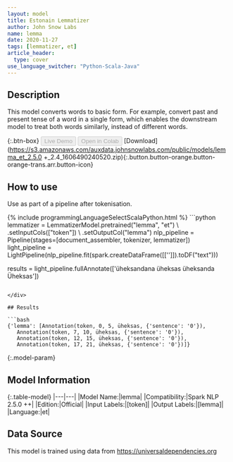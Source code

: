 ```yaml
---
layout: model
title: Estonain Lemmatizer
author: John Snow Labs
name: lemma
date: 2020-11-27
tags: [lemmatizer, et]
article_header:
  type: cover
use_language_switcher: "Python-Scala-Java"
---
```


## Description

This model converts words to basic form. For example, convert past and present tense of a word in a single form, which enables the downstream model to treat both words similarly, instead of different words.

{:.btn-box}
<button class="button button-orange" disabled>Live Demo</button>
<button class="button button-orange" disabled>Open in Colab</button>
[Download](https://s3.amazonaws.com/auxdata.johnsnowlabs.com/public/models/lemma_et_2.5.0 +_2.4_1606490240520.zip){:.button.button-orange.button-orange-trans.arr.button-icon}

## How to use

Use as part of a pipeline after tokenisation.

<div class="tabs-box" markdown="1">
{% include programmingLanguageSelectScalaPython.html %}
```python
lemmatizer = LemmatizerModel.pretrained("lemma", "et") \
        .setInputCols(["token"]) \
        .setOutputCol("lemma")
nlp_pipeline = Pipeline(stages=[document_assembler, tokenizer, lemmatizer])
light_pipeline = LightPipeline(nlp_pipeline.fit(spark.createDataFrame([['']]).toDF("text")))

results = light_pipeline.fullAnnotate(['üheksandana üheksas üheksanda Üheksas'])
```

</div>

## Results

```bash
{'lemma': [Annotation(token, 0, 5, üheksas, {'sentence': '0'}),
   Annotation(token, 7, 10, üheksas, {'sentence': '0'}),
   Annotation(token, 12, 15, üheksas, {'sentence': '0'}),
   Annotation(token, 17, 21, üheksas, {'sentence': '0'})]}
```

{:.model-param}
## Model Information

{:.table-model}
|---|---|
|Model Name:|lemma|
|Compatibility:|Spark NLP 2.5.0 ++|
|Edition:|Official|
|Input Labels:|[token]|
|Output Labels:|[lemma]|
|Language:|et|

## Data Source

This model is trained using data from https://universaldependencies.org